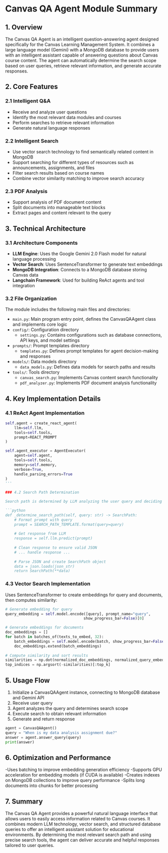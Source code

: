 # Canvas QA Agent Module Summary

## 1. Overview

The Canvas QA Agent is an intelligent question-answering agent designed specifically for the Canvas Learning Management System. It combines a large language model (Gemini) with a MongoDB database to provide users with an intelligent assistant capable of answering questions about Canvas course content. The agent can automatically determine the search scope based on user queries, retrieve relevant information, and generate accurate responses.

## 2. Core Features

### 2.1 Intelligent Q&A

- Receive and analyze user questions  
- Identify the most relevant data modules and courses  
- Perform searches to retrieve relevant information  
- Generate natural language responses  

### 2.2 Intelligent Search

- Use vector search technology to find semantically related content in MongoDB  
- Support searching for different types of resources such as announcements, assignments, and files  
- Filter search results based on course names  
- Combine vector similarity matching to improve search accuracy  

### 2.3 PDF Analysis

- Support analysis of PDF document content  
- Split documents into manageable text blocks  
- Extract pages and content relevant to the query  

## 3. Technical Architecture

### 3.1 Architecture Components

- **LLM Engine**: Uses the Google Gemini 2.0 Flash model for natural language processing  
- **Vector Search**: Uses SentenceTransformer to generate text embeddings  
- **MongoDB Integration**: Connects to a MongoDB database storing Canvas data  
- **Langchain Framework**: Used for building ReAct agents and tool integration  

### 3.2 File Organization

The module includes the following main files and directories:

- `main.py`: Main program entry point, defines the CanvasQAAgent class and implements core logic  
- `config/`: Configuration directory  
  - `settings.py`: Contains configurations such as database connections, API keys, and model settings  
- `prompts/`: Prompt templates directory  
  - `templates.py`: Defines prompt templates for agent decision-making and responses  
- `models/`: Data models directory  
  - `data_models.py`: Defines data models for search paths and results  
- `tools/`: Tools directory  
  - `canvas_search.py`: Implements Canvas content search functionality  
  - `pdf_analyzer.py`: Implements PDF document analysis functionality  

## 4. Key Implementation Details

### 4.1 ReAct Agent Implementation

```python
self.agent = create_react_agent(
    llm=self.llm,
    tools=self.tools,
    prompt=REACT_PROMPT
)

self.agent_executor = AgentExecutor(
    agent=self.agent,
    tools=self.tools,
    memory=self.memory,
    verbose=True,
    handle_parsing_errors=True
)
'''

### 4.2 Search Path Determination

Search path is determined by LLM analyzing the user query and deciding which modules and courses should be searched:

```python
def _determine_search_path(self, query: str) -> SearchPath:
    # Format prompt with query
    prompt = SEARCH_PATH_TEMPLATE.format(query=query)
    
    # Get response from LLM
    response = self.llm.predict(prompt)
    
    # Clean response to ensure valid JSON
    # ... handle response ...
    
    # Parse JSON and create SearchPath object
    data = json.loads(json_str)
    return SearchPath(**data)
```

### 4.3 Vector Search Implementation

Uses SentenceTransformer to create embeddings for query and documents, then computes similarity:

```python
# Generate embedding for query
query_embedding = self.model.encode([query], prompt_name="query", 
                                   show_progress_bar=False)[0]

# Generate embeddings for documents
doc_embeddings = []
for batch in batches_of(texts_to_embed, 32):
    batch_embeddings = self.model.encode(batch, show_progress_bar=False)
    doc_embeddings.extend(batch_embeddings)
    
# Compute similarity and sort results
similarities = np.dot(normalized_doc_embeddings, normalized_query_embedding)
top_indices = np.argsort(-similarities)[:top_k]
```

## 5. Usage Flow

1. Initialize a CanvasQAAgent instance, connecting to MongoDB database and Gemini API
2. Receive user query
3. Agent analyzes the query and determines search scope
4. Execute search to obtain relevant information
5. Generate and return response

```python
agent = CanvasQAAgent()
query = "When is my data analysis assignment due?"
answer = agent.answer_query(query)
print(answer)
```

## 6. Optimization and Performance

-Uses batching to improve embedding generation efficiency
-Supports GPU acceleration for embedding models (if CUDA is available)
-Creates indexes on MongoDB collections to improve query performance
-Splits long documents into chunks for better processing

## 7. Summary

The Canvas QA Agent provides a powerful natural language interface that allows users to easily access information related to Canvas courses. It combines modern LLM technology, vector search, and structured database queries to offer an intelligent assistant solution for educational environments. By determining the most relevant search path and using precise search tools, the agent can deliver accurate and helpful responses tailored to user queries.